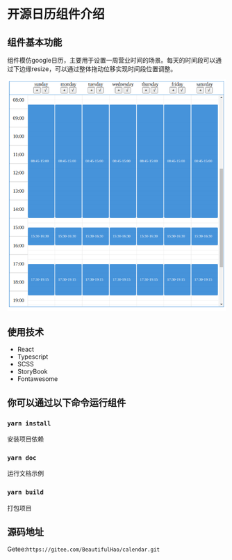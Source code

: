 # 开源日历组件介绍

## 组件基本功能
组件模仿google日历，主要用于设置一周营业时间的场景。每天的时间段可以通过下边缘resize，可以通过整体拖动位移实现时间段位置调整。

![](./public/calendar.png)

## 使用技术
- React
- Typescript
- SCSS
- StoryBook
- Fontawesome

## 你可以通过以下命令运行组件

### `yarn install`

安装项目依赖

### `yarn doc`

运行文档示例

### `yarn build`

打包项目

## 源码地址
Getee:` https://gitee.com/BeautifulHao/calendar.git `
